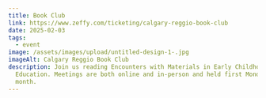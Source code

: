 ```yaml
---
title: Book Club
link: https://www.zeffy.com/ticketing/calgary-reggio-book-club
date: 2025-02-03
tags:
  - event
image: /assets/images/upload/untitled-design-1-.jpg
imageAlt: Calgary Reggio Book Club
description: Join us reading Encounters with Materials in Early Childhood
  Education. Meetings are both online and in-person and held first Monday of the
  month.
---
```

